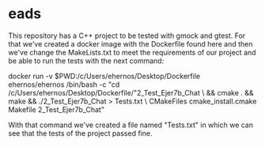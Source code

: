 # eads
This repository has a C++ project to be tested with gmock and gtest. For that we've created a docker image with the Dockerfile found here and then we've change the MakeLists.txt to meet the requirements of our project and be able to run the tests with the next command:

docker run -v $PWD:/c/Users/ehernos/Desktop/Dockerfile ehernos/ehernos /bin/bash -c "cd /c/Users/ehernos/Desktop/Dockerfile/"2_Test_Ejer7b_Chat \ && cmake . && make && ./2_Test_Ejer7b_Chat > Tests.txt \ CMakeFiles cmake_install.cmake Makefile 2_Test_Ejer7b_Chat"

With that command we've created a file named "Tests.txt" in which we can see that the tests of the project passed fine.
